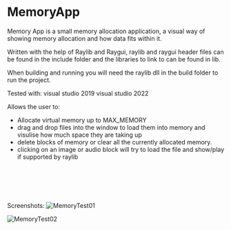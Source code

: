 # MemoryApp

Memory App is a small memory allocation application, a visual way of showing memory allocation and how data fits within it.

Written with the help of Raylib and Raygui, raylib  and raygui header files can be found in the include folder and the libraries to link to can be found in lib. 

When building and running you will need the raylib dll in the build folder to run the project.

Tested with:
visual studio 2019
visual studio 2022
 
 Allows the user to:
* Allocate virtual memory up to MAX_MEMORY
* drag and drop files into the window to load them into memory and visulise how much space they are taking up
* delete blocks of memory or clear all the currently allocated memory.
* clicking on an image or audio block will try to load the file and show/play if supported by raylib

<br/>
<br/>
<br/>
<br/>
 
 Screenshots:
![MemoryTest01](https://user-images.githubusercontent.com/3617889/197897146-de9e76d0-8cc4-4f0f-853f-2b1fab74c79b.png)
 
 
![MemoryTest02](https://user-images.githubusercontent.com/3617889/197897157-676a3b59-877d-4cca-9a7d-827487d5cc32.png)
